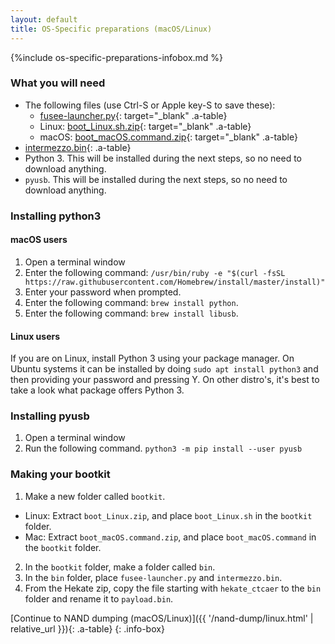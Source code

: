```yaml
---
layout: default
title: OS-Specific preparations (macOS/Linux)
---
```


{%include os-specific-preparations-infobox.md %}

### What you will need

- The following files (use Ctrl-S or Apple key-S to save these):
  - [fusee-launcher.py](https://github.com/Cease-and-DeSwitch/fusee-launcher/raw/master/fusee-launcher.py){: target="_blank" .a-table}
  - Linux: [boot_Linux.sh.zip](https://noirscape.github.io/SwitchGuide/assets/boot_Linux.sh.zip){: target="_blank" .a-table}
  - macOS: [boot_macOS.command.zip](https://noirscape.github.io/SwitchGuide/assets/boot_macOS.command.zip){: target="_blank" .a-table}
- [intermezzo.bin](https://github.com/Cease-and-DeSwitch/fusee-launcher/raw/master/intermezzo.bin){: .a-table}
- Python 3. This will be installed during the next steps, so no need to download anything.
- `pyusb`. This will be installed during the next steps, so no need to download anything.

### Installing python3

#### macOS users

1. Open a terminal window
2. Enter the following command: `/usr/bin/ruby -e "$(curl -fsSL https://raw.githubusercontent.com/Homebrew/install/master/install)"`
3. Enter your password when prompted.
4. Enter the following command: `brew install python`.
5. Enter the following command: `brew install libusb`.

#### Linux users

If you are on Linux, install Python 3 using your package manager. On Ubuntu systems it can be installed by doing `sudo apt install python3` and then providing your password and pressing Y. On other distro's, it's best to take a look what package offers Python 3.

### Installing pyusb

1. Open a terminal window
2. Run the following command. `python3 -m pip install --user pyusb`

### Making your bootkit

1. Make a new folder called `bootkit`.
  - Linux: Extract `boot_Linux.zip`, and place `boot_Linux.sh` in the `bootkit` folder.
  - Mac: Extract `boot_macOS.command.zip`, and place `boot_macOS.command` in the `bootkit` folder.
2. In the `bootkit` folder, make a folder called `bin`.
3. In the `bin` folder, place `fusee-launcher.py` and `intermezzo.bin`.
4. From the Hekate zip, copy the file starting with `hekate_ctcaer` to the `bin` folder and rename it to `payload.bin`.

[Continue to NAND dumping (macOS/Linux)]({{ '/nand-dump/linux.html' | relative_url }}){: .a-table}
{: .info-box}
